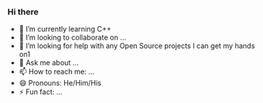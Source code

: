 ### Hi there 
- 🌱 I’m currently learning C++ 
- 👯 I’m looking to collaborate on ...
- 🤔 I’m looking for help with any Open Source projects I can get my hands on1
- 💬 Ask me about ...
- 📫 How to reach me: ...
- 😄 Pronouns: He/Him/His
- ⚡ Fun fact: ...

